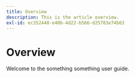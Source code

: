 ```yaml
---
title: Overview
description: This is the article overview.
exl-id: ec352448-e40b-4d22-b566-d25783e74b63
---
```

# Overview

Welcome to the something something user guide.

